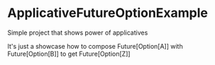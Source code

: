 # ApplicativeFutureOptionExample
Simple project that shows power of applicatives

It's just a showcase how to compose Future[Option[A]] with Future[Option[B]] to get Future[Option[Z]]
